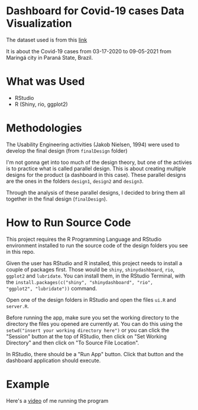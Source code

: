 # Dashboard for Covid-19 cases Data Visualization

The dataset used is from this [link](https://www.kaggle.com/datasets/elemosjr/casos-de-coronavrus-em-maringpr)

It is about the Covid-19 cases from 03-17-2020 to 09-05-2021 from Maringá city in Paraná State, Brazil.

# What was Used

- RStudio
- R (Shiny, rio, ggplot2)

# Methodologies

The Usability Engineering activities (Jakob Nielsen, 1994) were used to develop the final design (from <code>finalDesign</code> folder)

I'm not gonna get into too much of the design theory, but one of the activies is to practice what is called parallel design. This is about creating multiple designs for the product (a dashboard in this case). These parallel designs are the ones in the folders <code>design1</code>, <code>design2</code> and <code>design3</code>.

Through the analysis of these parallel designs, I decided to bring them all together in the final design (<code>finalDesign</code>).

# How to Run Source Code

This project requires the R Programming Language and RStudio environment installed to run the source code of the design folders you see in this repo. 

Given the user has RStudio and R installed, this project needs to install a couple of packages first. Those would be <code>shiny</code>, <code>shinydashboard</code>, <code>rio</code>, <code>ggplot2</code> and <code>lubridate</code>. You can install them, in the RStudio Terminal, with the <code>install.packages(c("shiny", "shinydashboard", "rio", "ggplot2", "lubridate"))</code> command.

Open one of the design folders in RStudio and open the files <code>ui.R</code> and <code>server.R</code>.

Before running the app, make sure you set the working directory to the directory the files you opened are currently at. You can do this using the <code>setwd("insert your working directory here")</code> or you can click the "Session" button at the top of RStudio, then click on "Set Working Directory" and then click on "To Source File Location".

In RStudio, there should be a "Run App" button. Click that button and the dashboard application should execute.

# Example

Here's a [video](https://youtu.be/1I6zEZJT7L0) of me running the program